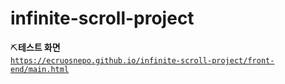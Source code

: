 # infinite-scroll-project

⛏**테스트 화면**  
[`https://ecruosnepo.github.io/infinite-scroll-project/front-end/main.html`](https://ecruosnepo.github.io/infinite-scroll-project/front-end/main.html)